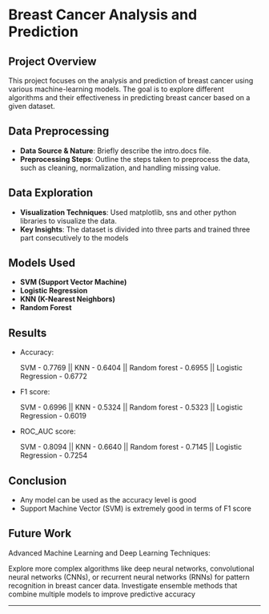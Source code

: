 # Breast Cancer Analysis and Prediction

## Project Overview
This project focuses on the analysis and prediction of breast cancer using various machine-learning models. The goal is to explore different algorithms and their effectiveness in predicting breast cancer based on a given dataset.

## Data Preprocessing
- **Data Source & Nature**: Briefly describe the intro.docs file.
- **Preprocessing Steps**: Outline the steps taken to preprocess the data, such as cleaning, normalization, and handling missing value.

## Data Exploration
- **Visualization Techniques**: Used matplotlib, sns and other python libraries to visualize the data.
- **Key Insights**: The dataset is divided into three parts and trained three part consecutively to the models

## Models Used
- **SVM (Support Vector Machine)**
- **Logistic Regression**
- **KNN (K-Nearest Neighbors)**
- **Random Forest**

## Results
- Accuracy:
  
  SVM - 0.7769 || KNN - 0.6404 || Random forest - 0.6955 || Logistic Regression - 0.6772
    
- F1 score:
  
  SVM - 0.6996 || KNN - 0.5324 || Random forest - 0.5323 || Logistic Regression - 0.6019
  
- ROC_AUC score:
  
  SVM - 0.8094 || KNN - 0.6640 || Random forest - 0.7145 || Logistic Regression - 0.7254


## Conclusion
- Any model can be used as the accuracy level is good
- Support Machine Vector (SVM) is extremely good in terms of F1 score

## Future Work
Advanced Machine Learning and Deep Learning Techniques:
  
  Explore more complex algorithms like deep neural networks, convolutional neural networks (CNNs), or recurrent neural networks (RNNs) for pattern recognition in breast cancer data.
Investigate ensemble methods that combine multiple models to improve predictive accuracy

---

